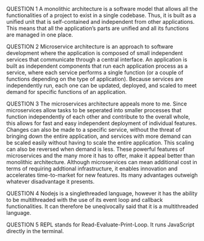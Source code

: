  
QUESTION 1
A monolithic architecture is a software model that allows all the functionalities of a project to exist in a single codebase. Thus, it is built as a unified unit that is self-contained and independent from other applications. This means that all the application’s parts are unified and all its functions are managed in one place.

QUESTION 2
Microservice architecture is an approach to software development where the application is composed of small independent services that communicate through a central interface. An application is built as independent components that run each application process as a service, where each service performs a single function (or a couple of functions depending on the type of application). Because services are independently run, each one can be updated, deployed, and scaled to meet demand for specific functions of an application.

QUESTION 3
The microservices architecture appeals more to me. Since microservices allow tasks to be seperated into smaller processes that function independently of each other and contribute to the overall whole, this allows for fast and easy independent deployment of individual features. Changes can also be made to a specific service, without the threat of bringing down the entire application, and services with more demand can be scaled easily without having to scale the entire application. This scaling can also be reversed when demand is less. These powerful features of microservices and the many more it has to offer, make it appeal better than monolithic architecture.
Although microservices can mean additional cost in terms of requiring addtional infrastructure, it enables innovation and accelerates time-to-market for new features. Its many advantages outweigh whatever disadvantage it presents.

QUESTION 4
Nodejs is a singlethreaded language, however it has the ability to be multithreaded with the use of its event loop and callback functionalities. It can therefore be uneqivocally said that it is a multithreaded language.


QUESTION 5
REPL stands for Read-Evaluate-Print-Loop. It runs JavaScript directly in the terminal.


